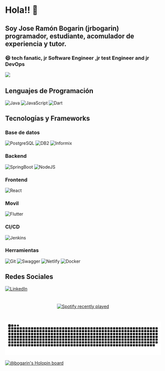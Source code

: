 
# Hola!! 👋
## Soy Jose Ramón Bogarin (jrbogarin) programador, estudiante, acomulador de experiencia y tutor.
### 😄 tech fanatic, jr Software Engineer ,jr test Engineer and jr DevOps 
[![](https://img.shields.io/badge/-@bogarin-%23181717?style=flat-square&logo=github)](https://github.com/bogarin)

## Lenguajes de Programación

![Java](https://img.shields.io/badge/java-%23ED8B00.svg?style=for-the-badge&logo=java&logoColor=white)
![JavaScript](https://img.shields.io/badge/javascript-%23323330.svg?style=for-the-badge&logo=javascript&logoColor=%23F7DF1E)
![Dart](https://img.shields.io/badge/dart-%23007ACC.svg?style=for-the-badge&logo=dart&logoColor=white)

## Tecnologías y Frameworks

### Base de datos
![PostgreSQL](https://img.shields.io/badge/postgresql-%23007ACC.svg?style=for-the-badge&logo=postgresql&logoColor=white)
![DB2](https://img.shields.io/badge/db2-%230A0FFF.svg?style=for-the-badge&logo=ibm&logoColor=white)
![Informix](https://img.shields.io/badge/informix-%23000000.svg?style=for-the-badge&logo=ibm&logoColor=#00C7B7)

### Backend
![SpringBoot](https://img.shields.io/badge/spring-%236DB33F.svg?style=for-the-badge&logo=spring&logoColor=white)
![NodeJS](https://img.shields.io/badge/node.js-6DA55F?style=for-the-badge&logo=node.js&logoColor=white)

### Frontend
![React](https://img.shields.io/badge/react-%2320232a.svg?style=for-the-badge&logo=react&logoColor=%2361DAFB)


### Movil
![Flutter](https://img.shields.io/badge/flutter-%2320232a.svg?style=for-the-badge&logo=flutter&logoColor=%2361DAFB)


### CI/CD
![Jenkins](https://img.shields.io/badge/jenkins-%23ED8B00.svg?style=for-the-badge&logo=jenkins&logoColor=white)

### Herramientas
![Git](https://img.shields.io/badge/git-%23F05033.svg?style=for-the-badge&logo=git&logoColor=white)
![Swagger](https://img.shields.io/badge/-Swagger-%23Clojure?style=for-the-badge&logo=swagger&logoColor=white)
![Netlify](https://img.shields.io/badge/netlify-%23000000.svg?style=for-the-badge&logo=netlify&logoColor=#00C7B7)
![Docker](https://img.shields.io/badge/docker-%230A0FFF.svg?style=for-the-badge&logo=docker&logoColor=white)


## Redes Sociales
[![LinkedIn](https://img.shields.io/badge/linkedin-%230077B5.svg?style=for-the-badge&logo=linkedin&logoColor=white)](www.linkedin.com/in/jr-bogarin)

###

<br clear="both">

<div align="center">
  <a href="https://open.spotify.com/user/tokercuba">
    <img src="https://spotify-recently-played-readme.vercel.app/api?user=tokercuba&count=10&unique=true" alt="Spotify recently played"  />
  </a>
</div>

###
<br clear="both">

<img src="https://raw.githubusercontent.com/bogarin/bogarin/output/snake.svg" alt="Snake animation" />



[![@bogarin's Holopin board](https://holopin.me/bogarin)](https://holopin.io/@bogarin)
<!--
**bogarin/bogarin** is a ✨ _special_ ✨ repository because its `README.md` (this file) appears on your GitHub profile.

Here are some ideas to get you started:

- 🔭 I’m currently working on ...
- 🌱 I’m currently learning ...
- 👯 I’m looking to collaborate on ...
- 🤔 I’m looking for help with ...
- 💬 Ask me about ...
- 📫 How to reach me: ...
- 😄 Pronouns: ...
- ⚡ Fun fact: ...
-->
